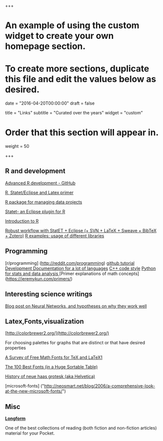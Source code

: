 +++
# An example of using the custom widget to create your own homepage section.
# To create more sections, duplicate this file and edit the values below as desired.

date = "2016-04-20T00:00:00"
draft = false

title = "Links"
subtitle = "Curated over the years"
widget = "custom"

# Order that this section will appear in.
weight = 50

+++




## R and development


[Advanced R development - GitHub](https://github.com/hadley/devtools/wiki)

[R, Statet/Eclipse and Latex primer](http://jeromyanglim.blogspot.com/2010/02/getting-started-with-sweave-r-latex.html)
 
[R package for managing data projects](http://projecttemplate.net/)

[Statet- an Eclipse plugin for R](http://www.walware.de/?page=/it/statet/s-console.spage)

[Introduction to R](http://www.ibm.com/developerworks/linux/library/l-r1/)

[Robust workflow with StatET + Eclipse (+ SVN + LaTeX + Sweave + BibTeX + Zotero)](http://www.stanford.edu/~messing/ComputationalSocialScienceWorkflow.html)
[R examples: usage of different libraries ](http://www.di.fc.ul.pt/~jpn/r/])


## Programming
[r/programming] (http://reddit.com/programming)
[github tutorial ](http://kbroman.org/github_tutorial/)
[Development Documentation for a lot of languages](http://devdocs.io/)
[C++ code style](http://isocpp.github.io/CppCoreGuidelines/CppCoreGuidelines)
[Python for stats and data analysis ](http://neupy.com/2016/12/17/hyperparameter_optimization_for_neural_networks.html)
[Primer explanations of math concepts] (https://jeremykun.com/primers/)

## Interesting science writings
[Blog post on Neural Networks, and hypotheses on why they work well](http://colah.github.io/posts/2014-03-NN-Manifolds-Topology/)

## Latex,Fonts,visualization
[http://colorbrewer2.org/](http://colorbrewer2.org/)

For choosing palettes for graphs that are distinct or that have desired properties 

[A Survey of Free Math Fonts for TeX and LaTeX1](http://carroll.aset.psu.edu/pub/CTAN/info/Free_Math_Font_Survey/survey.html#sec:Compar) 
 
[The 100 Best Fonts (in a Huge Sortable Table)](http://bonfx.com/the-100-best-fonts-in-a-huge-sortable-table/)

[History of neue haas grotesk (aka Helvetica)](http://www.fontbureau.com/nhg/history/)

[microsoft-fonts] ("http://neosmart.net/blog/2006/a-comprehensive-look-at-the-new-microsoft-fonts/")

 
## Misc

[**Longform**](http://longform.org)

One of the best collections of reading (both fiction and non-fiction articles) material for your Pocket. 


